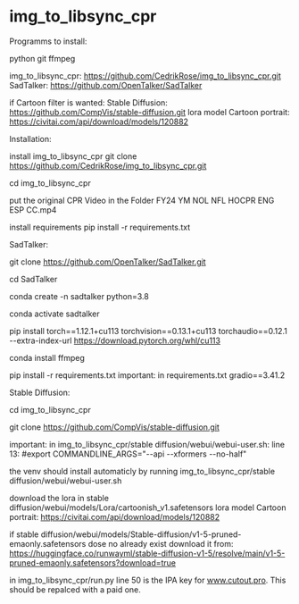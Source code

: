 # img_to_libsync_cpr

Programms to install:

python
git
ffmpeg

img_to_libsync_cpr: https://github.com/CedrikRose/img_to_libsync_cpr.git
SadTalker: https://github.com/OpenTalker/SadTalker

if Cartoon filter is wanted:
Stable Diffusion: https://github.com/CompVis/stable-diffusion.git
lora model Cartoon portrait: https://civitai.com/api/download/models/120882


Installation:

install img_to_libsync_cpr
git clone https://github.com/CedrikRose/img_to_libsync_cpr.git

cd img_to_libsync_cpr

put the original CPR Video in the Folder
FY24 YM NOL NFL HOCPR ENG ESP CC.mp4

install requirements
pip install -r requirements.txt


SadTalker:

git clone https://github.com/OpenTalker/SadTalker.git

cd SadTalker 

conda create -n sadtalker python=3.8

conda activate sadtalker

pip install torch==1.12.1+cu113 torchvision==0.13.1+cu113 torchaudio==0.12.1 --extra-index-url https://download.pytorch.org/whl/cu113

conda install ffmpeg

pip install -r requirements.txt
important: in requirements.txt gradio==3.41.2


Stable Diffusion:

cd img_to_libsync_cpr

git clone https://github.com/CompVis/stable-diffusion.git

important: in img_to_libsync_cpr/stable diffusion/webui/webui-user.sh: line 13: #export COMMANDLINE_ARGS="--api --xformers --no-half"

the venv should install automaticly by running
img_to_libsync_cpr/stable diffusion/webui/webui-user.sh

download the lora in stable diffusion/webui/models/Lora/cartoonish_v1.safetensors
lora model Cartoon portrait: https://civitai.com/api/download/models/120882

if stable diffusion/webui/models/Stable-diffusion/v1-5-pruned-emaonly.safetensors dose no already exist download it from:
https://huggingface.co/runwayml/stable-diffusion-v1-5/resolve/main/v1-5-pruned-emaonly.safetensors?download=true


in img_to_libsync_cpr/run.py line 50 is the IPA key for www.cutout.pro. This should be repalced with a paid one.
